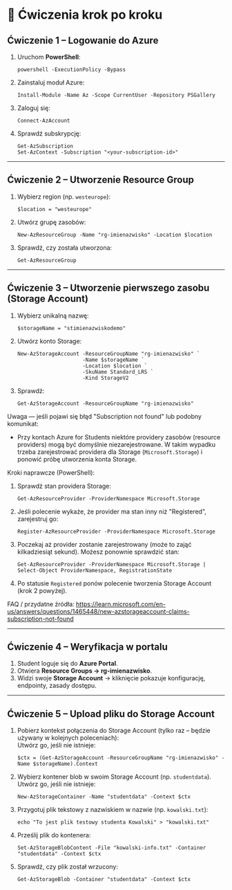 # 🔹 Ćwiczenia krok po kroku

## Ćwiczenie 1 – Logowanie do Azure

1. Uruchom **PowerShell**:
   ```
   powershell -ExecutionPolicy -Bypass
   ```
2. Zainstaluj moduł Azure:
   ```
   Install-Module -Name Az -Scope CurrentUser -Repository PSGallery
   ```
3. Zaloguj się:
   ```
   Connect-AzAccount
   ```
4. Sprawdź subskrypcję:
   ```
   Get-AzSubscription
   Set-AzContext -Subscription "<your-subscription-id>"
   ```

---

## Ćwiczenie 2 – Utworzenie Resource Group

1. Wybierz region (np. `westeurope`):
   ```
   $location = "westeurope"
   ```
2. Utwórz grupę zasobów:
   ```
   New-AzResourceGroup -Name "rg-imienazwisko" -Location $location
   ```
3. Sprawdź, czy została utworzona:
   ```
   Get-AzResourceGroup
   ```

---

## Ćwiczenie 3 – Utworzenie pierwszego zasobu (Storage Account)

1. Wybierz unikalną nazwę:
   ```
   $storageName = "stimienazwiskodemo"
   ```
2. Utwórz konto Storage:
   ```
   New-AzStorageAccount -ResourceGroupName "rg-imienazwisko" `
                        -Name $storageName `
                        -Location $location `
                        -SkuName Standard_LRS `
                        -Kind StorageV2
   ```
3. Sprawdź:
   ```
   Get-AzStorageAccount -ResourceGroupName "rg-imienazwisko"
   ```

Uwaga — jeśli pojawi się błąd "Subscription not found" lub podobny komunikat:

- Przy kontach Azure for Students niektóre providery zasobów (resource providers) mogą być domyślnie niezarejestrowane. W takim wypadku trzeba zarejestrować providera dla Storage (`Microsoft.Storage`) i ponowić próbę utworzenia konta Storage.

Kroki naprawcze (PowerShell):

1. Sprawdź stan providera Storage:
   ```
   Get-AzResourceProvider -ProviderNamespace Microsoft.Storage
   ```

2. Jeśli polecenie wykaże, że provider ma stan inny niż "Registered", zarejestruj go:
   ```
   Register-AzResourceProvider -ProviderNamespace Microsoft.Storage
   ```

3. Poczekaj aż provider zostanie zarejestrowany (może to zająć kilkadziesiąt sekund). Możesz ponownie sprawdzić stan:
   ```
   Get-AzResourceProvider -ProviderNamespace Microsoft.Storage | Select-Object ProviderNamespace, RegistrationState
   ```

4. Po statusie `Registered` ponów polecenie tworzenia Storage Account (krok 2 powyżej).

FAQ / przydatne źródła:
https://learn.microsoft.com/en-us/answers/questions/1465448/new-azstorageaccount-claims-subscription-not-found


---

## Ćwiczenie 4 – Weryfikacja w portalu

1. Student loguje się do **Azure Portal**.  
2. Otwiera **Resource Groups → rg-imienazwisko**.  
3. Widzi swoje **Storage Account** → kliknięcie pokazuje konfigurację, endpointy, zasady dostępu.  

---

## Ćwiczenie 5 – Upload pliku do Storage Account

1. Pobierz kontekst połączenia do Storage Account (tylko raz – będzie używany w kolejnych poleceniach):  
   Utwórz go, jeśli nie istnieje:
   ```
   $ctx = (Get-AzStorageAccount -ResourceGroupName "rg-imienazwisko" -Name $storageName).Context
   ```

2. Wybierz kontener blob w swoim Storage Account (np. `studentdata`).  
   Utwórz go, jeśli nie istnieje:
   ```
   New-AzStorageContainer -Name "studentdata" -Context $ctx
   ```

3. Przygotuj plik tekstowy z nazwiskiem w nazwie (np. `kowalski.txt`):
   ```
   echo "To jest plik testowy studenta Kowalski" > "kowalski.txt"
   ```

4. Prześlij plik do kontenera:
   ```
   Set-AzStorageBlobContent -File "kowalski-info.txt" -Container "studentdata" -Context $ctx
   ```

5. Sprawdź, czy plik został wrzucony:
   ```
   Get-AzStorageBlob -Container "studentdata" -Context $ctx
   ```
